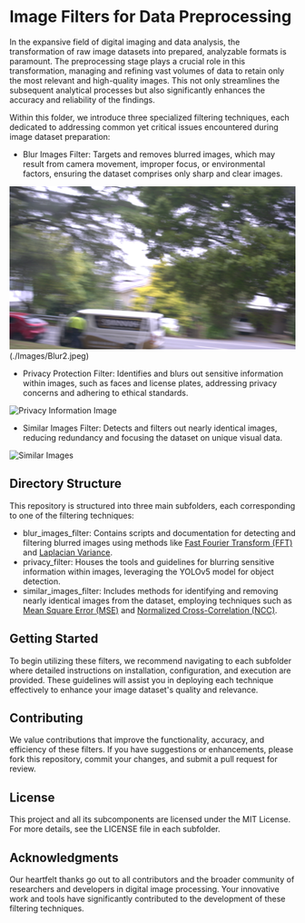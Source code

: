 # Image Filters for Data Preprocessing

In the expansive field of digital imaging and data analysis, the transformation of raw image datasets into prepared, analyzable formats is paramount. The preprocessing stage plays a crucial role in this transformation, managing and refining vast volumes of data to retain only the most relevant and high-quality images. This not only streamlines the subsequent analytical processes but also significantly enhances the accuracy and reliability of the findings.

Within this folder, we introduce three specialized filtering techniques, each dedicated to addressing common yet critical issues encountered during image dataset preparation:

- Blur Images Filter: Targets and removes blurred images, which may result from camera movement, improper focus, or environmental factors, ensuring the dataset comprises only sharp and clear images.

![Blur Images](./Images/Blur1.jpeg)(./Images/Blur2.jpeg)

- Privacy Protection Filter: Identifies and blurs out sensitive information within images, such as faces and license plates, addressing privacy concerns and adhering to ethical standards.

![Privacy Information Image](./Images/BPrivacy.jpg)

- Similar Images Filter: Detects and filters out nearly identical images, reducing redundancy and focusing the dataset on unique visual data.

![Similar Images](./Images/Similar.gif) 

## Directory Structure

This repository is structured into three main subfolders, each corresponding to one of the filtering techniques:

- blur_images_filter: Contains scripts and documentation for detecting and filtering blurred images using methods like [Fast Fourier Transform (FFT)](https://github.com/Sami3610/BioVison/tree/main/Filters/Blur_images_filter/FFT) and [Laplacian Variance](https://github.com/Sami3610/BioVison/tree/main/Filters/Blur_images_filter/Laplacian_Variance).
- privacy_filter: Houses the tools and guidelines for blurring sensitive information within images, leveraging the YOLOv5 model for object detection.
- similar_images_filter: Includes methods for identifying and removing nearly identical images from the dataset, employing techniques such as [Mean Square Error (MSE)](https://github.com/Sami3610/BioVison/tree/main/Filters/Similar_image_filter/similarity.detection_MSE) and [Normalized Cross-Correlation (NCC)](https://github.com/Sami3610/BioVison/tree/main/Filters/Similar_image_filter/similarity.detection_NCC).

## Getting Started

To begin utilizing these filters, we recommend navigating to each subfolder where detailed instructions on installation, configuration, and execution are provided. These guidelines will assist you in deploying each technique effectively to enhance your image dataset's quality and relevance.

## Contributing

We value contributions that improve the functionality, accuracy, and efficiency of these filters. If you have suggestions or enhancements, please fork this repository, commit your changes, and submit a pull request for review.

## License

This project and all its subcomponents are licensed under the MIT License. For more details, see the LICENSE file in each subfolder.

## Acknowledgments

Our heartfelt thanks go out to all contributors and the broader community of researchers and developers in digital image processing. Your innovative work and tools have significantly contributed to the development of these filtering techniques.